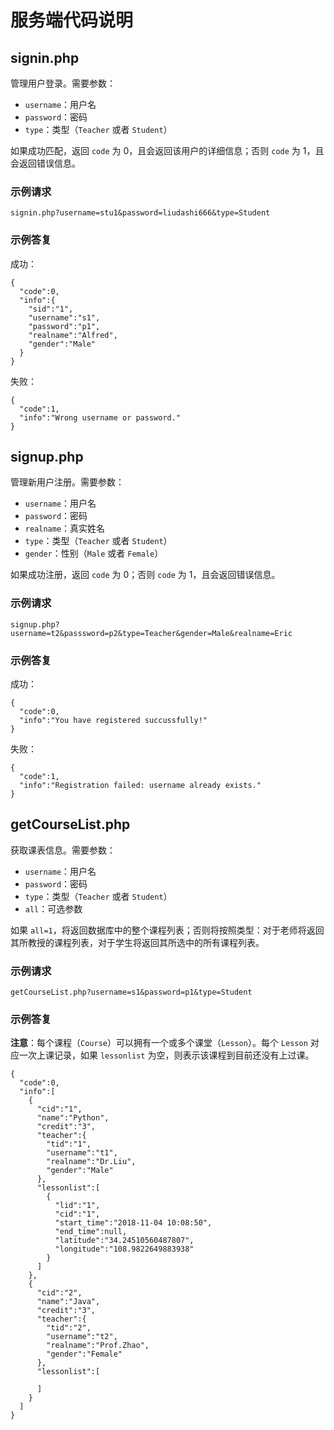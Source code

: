 # 服务端代码说明

## signin.php

管理用户登录。需要参数：

* `username`：用户名
* `password`：密码
* `type`：类型（`Teacher` 或者 `Student`）

如果成功匹配，返回 `code` 为 0，且会返回该用户的详细信息；否则 `code` 为 1，且会返回错误信息。

### 示例请求

```
signin.php?username=stu1&password=liudashi666&type=Student
```

### 示例答复

成功：

```
{  
  "code":0,
  "info":{  
    "sid":"1",
    "username":"s1",
    "password":"p1",
    "realname":"Alfred",
    "gender":"Male"
  }
}
```

失败：

```
{  
  "code":1,
  "info":"Wrong username or password."
}
```

## signup.php

管理新用户注册。需要参数：

* `username`：用户名
* `password`：密码
* `realname`：真实姓名
* `type`：类型（`Teacher` 或者 `Student`）
* `gender`：性别（`Male` 或者 `Female`）

如果成功注册，返回 `code` 为 0；否则 `code` 为 1，且会返回错误信息。

### 示例请求

```
signup.php?username=t2&passsword=p2&type=Teacher&gender=Male&realname=Eric
```

### 示例答复

成功：

```
{  
  "code":0,
  "info":"You have registered succussfully!"
}
```

失败：

```
{  
  "code":1,
  "info":"Registration failed: username already exists."
}
```

## getCourseList.php

获取课表信息。需要参数：

* `username`：用户名
* `password`：密码
* `type`：类型（`Teacher` 或者 `Student`）
* `all`：可选参数

如果 `all=1`，将返回数据库中的整个课程列表；否则将按照类型：对于老师将返回其所教授的课程列表，对于学生将返回其所选中的所有课程列表。

### 示例请求

```
getCourseList.php?username=s1&password=p1&type=Student
```

### 示例答复

**注意**：每个课程（`Course`）可以拥有一个或多个课堂（`Lesson`）。每个 `Lesson` 对应一次上课记录，如果 `lessonlist` 为空，则表示该课程到目前还没有上过课。

```
{  
  "code":0,
  "info":[  
    {  
      "cid":"1",
      "name":"Python",
      "credit":"3",
      "teacher":{  
        "tid":"1",
        "username":"t1",
        "realname":"Dr.Liu",
        "gender":"Male"
      },
      "lessonlist":[  
        {  
          "lid":"1",
          "cid":"1",
          "start_time":"2018-11-04 10:08:50",
          "end_time":null,
          "latitude":"34.24510560487807",
          "longitude":"108.9822649883938"
        }
      ]
    },
    {  
      "cid":"2",
      "name":"Java",
      "credit":"3",
      "teacher":{  
        "tid":"2",
        "username":"t2",
        "realname":"Prof.Zhao",
        "gender":"Female"
      },
      "lessonlist":[  

      ]
    }
  ]
}
```